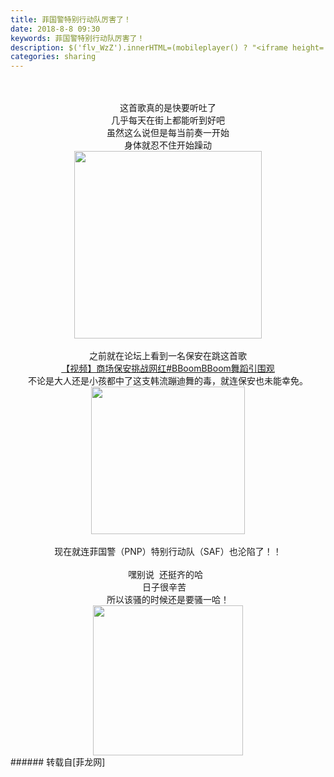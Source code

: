 ```yaml
---
title: 菲国警特别行动队厉害了！
date: 2018-8-8 09:30
keywords: 菲国警特别行动队厉害了！
description: $('flv_WzZ').innerHTML=(mobileplayer() ? "<iframe height='375' width='500' src='http://www.youtube.com/embed/JQGRg8XBnB4' frameborder=0 allowfullscreen></iframe>" : AC_FL_RunContent('width', '500', 'height', '375', 'allowNetworking', 'internal', 'allowScriptAccess', 'never', 'src', 'http://www.youtube.com/v/JQGRg8XBnB4&hl=zh_CN&fs=1', 'quality', 'high', 'bgcolor', '#ffffff', 'wmode', 'transparent', 'allowfullscreen', 'true'));这首歌真的是快要听吐了几乎每天在街上都能听到好吧 虽然这么说但是每当前奏一开始身体就忍不住开始躁动之前就在论坛上看到一名保安在跳这首歌【视频】商场保安挑战网红#BBoomBBoom舞蹈引围观不论是大人还是小孩都中了这支韩流蹦迪舞的毒，就连保安也未能幸免。现在就连菲国警（PNP）特别行动队（SAF）也沦陷了！！$('flv_Qm2').innerHTML=(mobileplayer() ? "<iframe height='375' width='500' src='http://www.youtube.com/embed/lSbdhZTWYxc' frameborder=0 allowfullscreen></iframe>" : AC_FL_RunContent('width', '500', 'height', '375', 'allowNetworking', 'internal', 'allowScriptAccess', 'never', 'src', 'http://www.youtube.com/v/lSbdhZTWYxc&hl=zh_CN&fs=1', 'quality', 'high', 'bgcolor', '#ffffff', 'wmode', 'transparent', 'allowfullscreen', 'true'));嘿别说  还挺齐的哈  日子很辛苦   所以该骚的时候还是要骚一哈！
categories: sharing
---
```

<td class="t_f" id="postmessage_1608436">

<div align="center"><br/>
<span id="flv_WzZ"></span><script reload="1" type="3e26b8c8829324974df083f5-text/javascript">$('flv_WzZ').innerHTML=(mobileplayer() ? "<iframe height='375' width='500' src='http://www.youtube.com/embed/JQGRg8XBnB4' frameborder=0 allowfullscreen></iframe>" : AC_FL_RunContent('width', '500', 'height', '375', 'allowNetworking', 'internal', 'allowScriptAccess', 'never', 'src', 'http://www.youtube.com/v/JQGRg8XBnB4&hl=zh_CN&fs=1', 'quality', 'high', 'bgcolor', '#ffffff', 'wmode', 'transparent', 'allowfullscreen', 'true'));</script><br/>
这首歌真的是快要听吐了<br/>
几乎每天在街上都能听到好吧<br/> 
虽然这么说但是每当前奏一开始<br/>
身体就忍不住开始躁动<br/>
<img alt="" border="0" class="zoom" data-cf-modified-3e26b8c8829324974df083f5-="" file="https://ws2.sinaimg.cn/large/9150e4e5jw1fcqwrmpu3ij20g40ek75o.jpg" height="300" id="aimg_sFJX5" onclick="" onmouseover="" src="https://ws2.sinaimg.cn/large/9150e4e5jw1fcqwrmpu3ij20g40ek75o.jpg" width="300"/><br/>
<br/>
之前就在论坛上看到一名保安在跳这首歌<br/>
<a href="http://www.flw.ph/forum.php?mod=viewthread&amp;tid=403926&amp;highlight=boom" target="_blank">【视频】商场保安挑战网红#BBoomBBoom舞蹈引围观</a><br/>
不论是大人还是小孩都中了这支韩流蹦迪舞的毒，就连保安也未能幸免。<br/>
<img alt="" border="0" class="zoom" data-cf-modified-3e26b8c8829324974df083f5-="" file="http://img.mp.itc.cn/upload/20170531/d41b15d0654a4c5aa6096cf7d20c9df2.jpg" height="236" id="aimg_nR7nL" onclick="" onmouseover="" src="http://img.mp.itc.cn/upload/20170531/d41b15d0654a4c5aa6096cf7d20c9df2.jpg" width="246"/><br/>
<br/>
现在就连菲国警（PNP）特别行动队（SAF）也沦陷了！！<br/>
<span id="flv_Qm2"></span><script reload="1" type="3e26b8c8829324974df083f5-text/javascript">$('flv_Qm2').innerHTML=(mobileplayer() ? "<iframe height='375' width='500' src='http://www.youtube.com/embed/lSbdhZTWYxc' frameborder=0 allowfullscreen></iframe>" : AC_FL_RunContent('width', '500', 'height', '375', 'allowNetworking', 'internal', 'allowScriptAccess', 'never', 'src', 'http://www.youtube.com/v/lSbdhZTWYxc&hl=zh_CN&fs=1', 'quality', 'high', 'bgcolor', '#ffffff', 'wmode', 'transparent', 'allowfullscreen', 'true'));</script><br/>
嘿别说  还挺齐的哈  <br/>
日子很辛苦   <br/>
所以该骚的时候还是要骚一哈！<br/>
<img alt="" border="0" class="zoom" data-cf-modified-3e26b8c8829324974df083f5-="" file="http://image.bee-ji.com/81098" height="240" id="aimg_N0JOQ" onclick="" onmouseover="" src="http://image.bee-ji.com/81098" width="240"/></div></td>
###### 转载自[菲龙网]